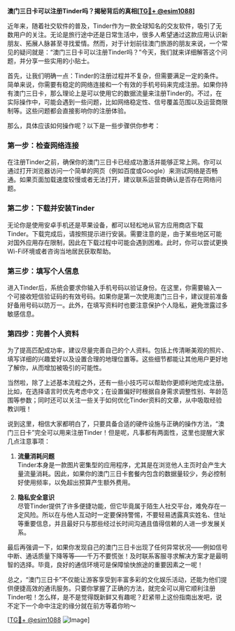 **澳门三日卡可以注册Tinder吗？揭秘背后的真相[[TG💪+ @esim1088](https://t.me/s/esim1088)]**

近年来，随着社交软件的普及，Tinder作为一款全球知名的交友软件，吸引了无数用户的关注。无论是旅行途中还是日常生活中，很多人希望通过这款应用认识新朋友、拓展人脉甚至寻找爱情。然而，对于计划前往澳门旅游的朋友来说，一个常见的疑问就是：“澳门三日卡可以注册Tinder吗？”今天，我们就来详细解答这个问题，并分享一些实用的小贴士。

首先，让我们明确一点：Tinder的注册过程并不复杂，但需要满足一定的条件。简单来说，你需要有稳定的网络连接和一个有效的手机号码来完成注册。如果你持有澳门三日卡，那么理论上是可以使用它的数据流量来注册Tinder的。不过，在实际操作中，可能会遇到一些问题，比如网络稳定性、信号覆盖范围以及运营商限制等。这些问题都会直接影响你的注册体验。

那么，具体应该如何操作呢？以下是一些步骤供你参考：

### 第一步：检查网络连接

在注册Tinder之前，确保你的澳门三日卡已经成功激活并能够正常上网。你可以通过打开浏览器访问一个简单的网页（例如百度或Google）来测试网络是否畅通。如果页面加载速度较慢或者无法打开，建议联系运营商确认是否存在网络问题。

### 第二步：下载并安装Tinder

无论你是使用安卓手机还是苹果设备，都可以轻松地从官方应用商店下载Tinder。下载完成后，请按照提示进行安装。需要注意的是，由于某些地区可能对国外应用存在限制，因此在下载过程中可能会遇到困难。此时，你可以尝试更换Wi-Fi环境或者咨询当地居民获取帮助。

### 第三步：填写个人信息

进入Tinder后，系统会要求你输入手机号码以验证身份。在这里，你需要输入一个可接收短信验证码的有效号码。如果你是第一次使用澳门三日卡，建议提前准备好备用号码以防万一。此外，在填写资料时也要注意保护个人隐私，避免泄露过多敏感信息。

### 第四步：完善个人资料

为了提高匹配成功率，建议尽量完善自己的个人资料。包括上传清晰美观的照片、填写详细的兴趣爱好以及设置合理的地理位置等。这些细节都能让其他用户更好地了解你，从而增加被吸引的可能性。

当然啦，除了上述基本流程之外，还有一些小技巧可以帮助你更顺利地完成注册。比如，在选择语言时优先考虑中文；在设置偏好时根据自身需求调整性别、年龄范围等参数；同时还可以关注一些关于如何优化Tinder资料的文章，从中吸取经验教训哦！

说到这里，相信大家都明白了，只要具备合适的硬件设施与正确的操作方法，“澳门三日卡”完全可以用来注册Tinder！但是呢，凡事都有两面性，这里也提醒大家几点注意事项：

1. **流量消耗问题**  
   Tinder本身是一款图片密集型的应用程序，尤其是在浏览他人主页时会产生大量流量消耗。因此，如果你的澳门三日卡套餐内包含的数据量较少，务必控制好使用频率，以免超出预算产生额外费用。
   
2. **隐私安全意识**  
   尽管Tinder提供了许多便捷功能，但它毕竟属于陌生人社交平台，难免存在一定风险。所以在与他人互动时一定要保持警惕，不要轻易透露真实姓名、住址等重要信息，并且最好只与那些经过长时间沟通且值得信赖的人进一步发展关系。

最后再强调一下，如果你发现自己的澳门三日卡出现了任何异常状况——例如信号中断、通话质量下降等等——千万不要慌张！及时联系客服寻求解决方案才是最明智的选择。毕竟，良好的通信环境可是保障愉快旅途的重要因素之一呢！

总之，“澳门三日卡”不仅能让游客享受到丰富多彩的文化娱乐活动，还能为他们提供便捷高效的通讯服务。只要你掌握了正确的方法，就完全可以用它顺利注册Tinder啦！怎么样，是不是觉得既新鲜又有趣呢？赶紧带上这份指南出发吧，说不定下一个命中注定的缘分就在前方等着你哟～

[[TG💪+ @esim1088](https://t.me/s/esim1088) ![Image](https://i.postimg.cc/4NQfJmqS/Snipaste-2025-05-13-00-14-12.png)]